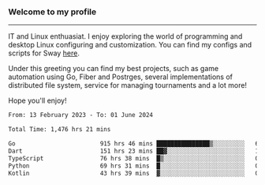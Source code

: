 ### Welcome to my profile

---

IT and Linux enthuasiat. I enjoy exploring the world of programming and desktop Linux configuring and customization. You can find my configs and scripts for Sway [here](https://github.com/uroborosq/mess-of-linux-configurations).

Under this greeting you can find my best projects, such as game automation using Go, Fiber and Postrges, several implementations of distributed file system, service for managing tournaments and a lot more!

Hope you'll enjoy!

<!-- <div display="block">
 	<img align="left" width="48%" alt="isocalendar" src=".github/metrics/isocalendar_metrics.svg" />
	<img align="center" width="48%" alt="contributions" src=".github/metrics/contributions_metrics.svg" />
	<img align="center" alt="languages" src=".github/metrics/languages_metrics.svg" />
</div> -->

<!-- ![](https://komarev.com/ghpvc/?username=uroborosq&color=success&style=flat-square) -->
<!-- [](https://img.shields.io/github/last-commit/uroborosq/uroborosq?label=Profile%20updated&style=flat-square) -->

<!--START_SECTION:waka-->

```txt
From: 13 February 2023 - To: 01 June 2024

Total Time: 1,476 hrs 21 mins

Go                        915 hrs 46 mins ███████████████▒░░░░░░░░░   61.36 %
Dart                      151 hrs 23 mins ██▓░░░░░░░░░░░░░░░░░░░░░░   10.14 %
TypeScript                76 hrs 38 mins  █▒░░░░░░░░░░░░░░░░░░░░░░░   05.14 %
Python                    69 hrs 31 mins  █░░░░░░░░░░░░░░░░░░░░░░░░   04.66 %
Kotlin                    43 hrs 39 mins  ▓░░░░░░░░░░░░░░░░░░░░░░░░   02.93 %
```

<!--END_SECTION:waka-->

